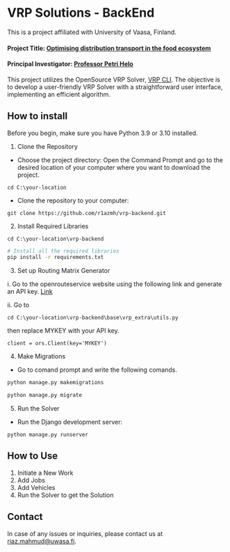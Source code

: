 # VRP Solutions - BackEnd
This is a project affiliated with University of Vaasa, Finland.
#### Project Title: [Optimising distribution transport in the food ecosystem](https://www.uwasa.fi/en/elintarvike-ekosysteemi)
#### Principal Investigator: [Professor Petri Helo](https://www.uwasa.fi/en/person/1041808)
This project utilizes the OpenSource VRP Solver, [VRP CLI](https://github.com/reinterpretcat/vrp). The objective is to develop a user-friendly VRP Solver with a straightforward user interface, implementing an efficient algorithm.
## How to install
Before you begin, make sure you have Python 3.9 or 3.10 installed.
1. Clone the Repository
* Choose the project directory: Open the Command Prompt and go to the desired location of your computer where you want to download the project.
```shell
cd C:\your-location
```
* Clone the repository to your computer:
```shell
git clone https://github.com/r1azmh/vrp-backend.git
```
2. Install Required Libraries
```shell
cd C:\your-location\vrp-backend
```
```bash
# Install all the required libraries
pip install -r requirements.txt
```
3. Set up Routing Matrix Generator

i. Go to the openrouteservice website using the following link and generate an API key.
[Link](https://openrouteservice.org/dev/)

ii. Go to 
```shell
cd C:\your-location\vrp-backend\base\vrp_extra\utils.py
```
 then replace MYKEY with your API key.
```shell
client = ors.Client(key='MYKEY')
```
4. Make Migrations
* Go to comand prompt and write the following comands.
```bash
python manage.py makemigrations
```
```bash
python manage.py migrate
```
5. Run the Solver
* Run the Django development server:
```shell
python manage.py runserver
```
## How to Use
1. Initiate a New Work
2. Add Jobs
3. Add Vehicles
4. Run the Solver to get the Solution
## Contact

In case of any issues or inquiries, please contact us at [riaz.mahmud@uwasa.fi](mailto:riaz.mahmud@uwasa.fi).
